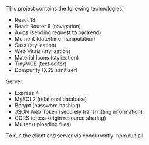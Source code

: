 This project contains the following technologies:
- React 18
- React Router 6 (navigation)
- Axios (sending request to backend)
- Moment (date/time manipulation)
- Sass (stylization)
- Web Vitals (stylization)
- Material Icons (stylization)
- TinyMCE (text editor)
- Dompurify (XSS sanitizer)

Server:
- Express 4
- MySQL2 (relational database)
- Bcrypt (password hashing)
- JSON Web Token (securely transmitting information)
- CORS (cross-origin resource sharing)
- Multer (uploading files)

To run the client and server via concurrently:
npm run all
